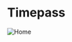 # Timepass

![Home](https://raw.githubusercontent.com/anonymousgrp/polly_django/master/raw/TimePass.gif)